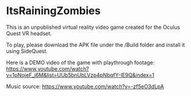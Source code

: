 # ItsRainingZombies

This is an unpublished virtual reality video game created for the Oculus Quest VR headset.

To play, please download the APK file under the /Build folder and install it using SideQuest.

Here is a DEMO video of the game with playthrough footage:
https://www.youtube.com/watch?v=1pNojeF_i6M&list=UUb5bnUbLVzp4pNbqfY-IE9Q&index=1

Music source: 
https://www.youtube.com/watch?v=-zf5eO3dLpA
